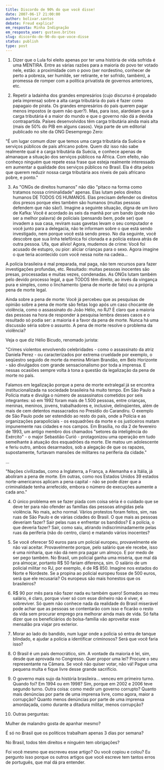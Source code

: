 ```yaml
---
title: Discordo de 90% do que você disse! 
date: 2007-06-17 21:00:00
author: bolivar.santos
debate: Freud explica?
em_resposta: Minha Indignação
em_resposta_user: gustavo.brites
slug: discordo-de-90-do-que-voce-disse
status: publish 
type: post
---
```


1) Dizer que o Lula foi eleito apenas por ter uma história de vida sofrida é uma MENTIRA. Entre as várias razões para a maioria do povo ter votado nele, estão: a proximidade com o povo (ser nordestino, conhecer de perto a pobreza, ser humilde, ser retirante, e ter sofrido, também), a promessa de romper com a política privatista de governos anteriores, etc.   

  

2) Repetir a ladainha dos grandes empresários (cujo discurso é propalado pela imprensa) sobre a alta carga tributária do país é fazer como papagaio de pirata. Os grandes empresários do país querem pagar menos impostos (e quem não quer?). Mas, para isso, alardeiam que a carga tributária é a maior do mundo e que o governo não dá a devida contrapartida. Países desenvolvidos têm carga tributária ainda mais alta (mais de 50% do PIB em alguns casos). Veja parte de um editorial publicado no site da ONG Desemprego Zero:  

 "É um lugar comum dizer que temos uma carga tributária da Suécia e serviços públicos de país africano pobre. Quem diz isso não sabe realmente qual é a carga tributária da Suécia, e conhece apenas de almanaque a situação dos serviços públicos na África. Com efeito, não conheço ninguém que repete essa frase que esteja realmente interessado em aumentar a qualidade dos serviços públicos no Brasil. Ela é dita pelos que querem reduzir nossa carga tributária aos níveis de país africano pobre, e ponto."  

3) As "ONGs de direitos humanos" não dão "pitaco na forma como tratamos nossa criminalidade" apenas. Elas lutam pelos direitos humanos DE TODOS OS HUMANOS. Elas precisam defender os direitos dos presos porque eles também são humanos (muitas pessoas defendem que não são!). Imagine a seguinte situação, digna de um livro de Kafka: Você é acordado às seis da manhã por um bando (pode não ser a melhor palavra) de policiais (pensando bem, pode ser) que invadem a sua casa, reviram suas gavetas levam o seu computador e você junto para a delegacia, não te informam sobre o que está sendo investigado, nem porque você está sendo preso. No dia seguinte, você descobre que sua linha telefônica foi clonada e a polícia estava atrás de outra pessoa. Ufa, que alívio! Agora, mudemos de crime: Você foi acusado de estupro, ou pior: aliciar crianças para o sexo. Agora imagine o que teria acontecido com você nessa noite na cadeia...   

A polícia brasileira é mal preparada, mal paga, não tem recursos para fazer investigações profundas, etc. Resultado: muitas pessoas inocentes são presas, processadas e muitas vezes, condenadas. As ONGs lutam também pelo devido processo legal, a que TODOS têm direito, ao invés da vingança pura e simples, como o linchamento (pena de morte de fato) ou a própria pena de morte legal.   

Ainda sobre a pena de morte: Você já percebeu que as pesquisas de opinião sobre a pena de morte são feitas logo após um caso chocante de violência, como o assassinato do João Hélio, no RJ? È claro que a maioria das pessoas na hora de responder à pesquisa lembra desses casos e o resultado só podia ser: a maioria é a favor da pena de morte. Nunca há uma discussão séria sobre o assunto. A pena de morte resolve o problema da violência?  

Veja o que diz Hélio Bicudo, renomado jurista:  

"Crimes violentos envolvendo celebridades - como o assassinato da atriz Daniela Perez - ou caracterizados por extrema crueldade por exemplo, o seqüestro seguido de morte da menina Miriam Brandão, em Belo Horizonte - são divulgados com grande sensacionalismo por toda a imprensa. E nessas ocasiões sempre volta à tona a questão da legalização da pena de morte no país.  

Falamos em legalização porque a pena de morte extralegal já se encontra institucionalizada na sociedade brasileira há muito tempo. Em São Paulo a Polícia mata e divulga o número de assassinatos cometidos por seis integrantes: só em 1992 foram mais de 1.500 pessoas, entre crianças, meninas, meninos, jovens, trabalhadores e, inclusive, delinqüentes, além de mais de cem detentos massacrados no Presídio do Carandiru. O exemplo de São Paulo pode ser estendido ao resto do país, onde a Polícia e as organizações parapoliciais - os esquadrões da morte e os justiceiros matam impunemente nas cidades e nos campos. Em Brasília, no dia 2 de fevereiro de 1993, um antigo membro dos chamados "setores da inteligência do Exército" - o major Sebastião Curió - protagonizou uma operação em tudo semelhante à atuação dos esquadrões da morte. Ele matou um adolescente e feriu outro, ambos desarmados, sob a alegação de que os rapazes, supostamente, furtavam mansões de militares na periferia da cidade."  

...  

"Nações civilizadas, como a Inglaterra, a França, a Alemanha e a Itália, já aboliram a pena de morte. Em outras, como nos Estados Unidos 39 estados norte-americanos aplicam a pena capital - não se pode dizer que a criminalidade tenha arrefecido, embora o número de execuções aumente a cada ano."  

4) O único problema em se fazer piada com coisa séria é o cuidado que se deve ter para não ofender as famílias das pessoas atingidas pela violência. No mais, acho normal. Vários protestos foram feitos, sim, nas ruas de São Paulo e de várias cidades do Brasil. O que mais as pessoas deveriam fazer? Sair pelas ruas e enfrentar os bandidos? E a polícia, o que deveria fazer? Sair, como saiu, atirando indiscriminadamente pelas ruas da periferia (não do centro, claro) e matando vários inocentes?   

5) Se você oferecer 50 euros para um policial europeu, provavelmente ele não vai aceitar. Provavelmente porque, pelo salário que ele recebe, isso é uma ninharia, que não dá nem pra pagar um almoço. E por medo de ser pego também. No Brasil, um policial ganha uma miséria, que mal dá pra almoçar, portanto R$ 50 fariam diferença, sim. O salário de um policial militar no RJ, por exemplo, é de R$ 850. Imagine nos estados do Norte e Nordeste. Se a propina ao policial europeu fosse de 500 euros, será que ele recusaria? Os europeus são mais honestos que os brasileiros?  

6) R$ 90 por mês para não fazer nada eu também quero! Somados ao meu salário, é claro, porque viver só com esse dinheiro não é viver, é sobreviver. Só quem não conhece nada da realidade do Brasil miserável pode achar que as pessoas se contentarão com isso e ficarão o resto da vida sem procurar emprego pra melhorar ainda mais de vida. Só falta dizer que os beneficiários do bolsa-família vão aproveitar esse mensalão pra viajar pro exterior.  

7) Morar ao lado do bandido, num lugar onde a polícia só entra de tanque blindado, e ajudar a polícia a identificar criminosos? Será que você faria isso?  

8) O Brasil é um país democrático, sim. A vontade da maioria é lei, sim, desde que aprovada no Congresso. Quer propor uma lei? Procure o seu representante na Câmara. Se você não quiser votar, não vá! Pague uma pequena multa e fique livre desse grande sacrifício.  

9) O governo mais sujo da história brasileira... venceu em primeiro turno. Quando foi? Em 1994 ou em 1998? Sim, porque em 2002 e 2006 teve segundo turno. Outra coisa: como medir um governo corrupto? Quanto mais denúncias por parte de uma imprensa livre, como agora, maior a corrupção? Quanto menos denúncias por parte de uma imprensa amordaçada, como durante a ditadura militar, menos corrupção?  

10) Outras perguntas:  

Mulher de malandro gosta de apanhar mesmo?   

É só no Brasil que os políticos trabalham apenas 3 dias por semana?  

No Brasil, todos têm direitos e ninguém tem obrigações?  

Foi você mesmo que escreveu esse artigo? Ou você copiou e colou? Eu pergunto isso porque os outros artigos que você escreve tem tantos erros de português, que mal dá pra entender.  

  

  

  

  

  

  

  

  

  


